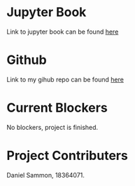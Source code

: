 # Jupyter Book

Link to jupyter book can be found [here](file:///C:/daniel/ca4015/assignment1/_build/html/Introduction.html)

# Github

Link to my gihub repo can be found [here](https://github.com/DanielSammon576/CA4015)

# Current Blockers

No blockers, project is finished.

# Project Contributers

Daniel Sammon, 18364071.

